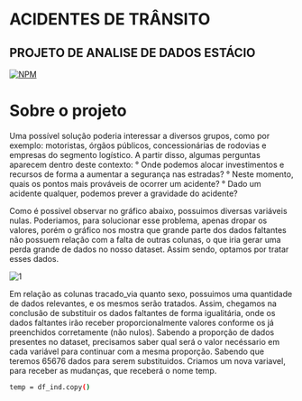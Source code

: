 # ACIDENTES DE TRÂNSITO
## PROJETO DE ANALISE DE DADOS ESTÁCIO

[![NPM](https://img.shields.io/npm/l/react)](https://github.com/Macaulylimacode/projetoestacio/blob/main/LICENSE) 

# Sobre o projeto

Uma possível solução poderia interessar a diversos grupos, como por exemplo: motoristas, órgãos públicos, 
concessionárias de rodovias e empresas do segmento logístico. A partir disso, algumas perguntas aparecem dentro deste contexto:
° Onde podemos alocar investimentos e recursos de forma a aumentar a segurança nas estradas?
° Neste momento, quais os pontos mais prováveis de ocorrer um acidente? 
° Dado um acidente qualquer, podemos prever a gravidade do acidente?

Como é possivel observar no gráfico abaixo, possuimos diversas variáveis nulas. Poderiamos, para solucionar esse problema,
apenas dropar os valores, porém o gráfico nos mostra que grande parte dos dados faltantes não possuem relação com a falta
de outras colunas, o que iria gerar uma perda grande de dados no nosso dataset. Assim sendo, optamos por tratar esses dados.

![1]([https://github.com/Macaulylimacode/projetoestacio/blob/main/output.png](https://github.com/Macaulylimacode/projetoestacio/blob/main/Captura%20de%20tela%202024-05-01%20191804.png))

Em relação as colunas tracado_via quanto sexo, possuimos uma quantidade de dados relevantes, e os mesmos serão tratados. Assim,
chegamos na conclusão de substituir os dados faltantes de forma igualitária, onde os dados faltantes irão receber proporcionalmente
valores conforme os já preenchidos corretamente (não nulos).
Sabendo a proporção de dados presentes no dataset, precisamos saber qual será o valor necéssario em cada variável para continuar com
a mesma proporção. Sabendo que teremos 65676 dados para serem substituidos.
Criamos um nova variavel, para receber as mudanças, que receberá o nome temp. 
```bash
temp = df_ind.copy()
```
